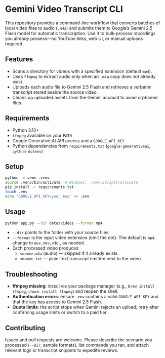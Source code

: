# Gemini Video Transcript CLI

This repository provides a command-line workflow that converts batches of local video files to audio (`.m4a`) and submits them to Google’s Gemini 2.5 Flash model for automatic transcription. Use it to bulk-process recordings you already possess—no YouTube links, web UI, or manual uploads required.

## Features

- Scans a directory for videos with a specified extension (default `mp4`).
- Uses `ffmpeg` to extract audio only when an `.m4a` copy does not already exist.
- Uploads each audio file to Gemini 2.5 Flash and retrieves a verbatim transcript stored beside the source video.
- Cleans up uploaded assets from the Gemini account to avoid orphaned files.

## Requirements

- Python 3.10+
- `ffmpeg` available on your `PATH`
- Google Generative AI API access and a `GOOGLE_API_KEY`
- Python dependencies from `requirements.txt` (`google-generativeai`, `python-dotenv`)

## Setup

```bash
python -m venv .venv
source .venv/bin/activate  # Windows: .venv\Scripts\activate
pip install -r requirements.txt
touch .env
echo "GOOGLE_API_KEY=your_key" >> .env
```

## Usage

```bash
python app.py --dir data/videos --format mp4
```

- `--dir` points to the folder with your source files.
- `--format` is the input video extension (omit the dot). The default is `mp4`; change to `mov`, `mkv`, etc., as needed.
- Each processed video produces:
  - `<name>.m4a` (audio) — skipped if it already exists.
  - `<name>.txt` — plain-text transcript emitted next to the video.

## Troubleshooting

- **ffmpeg missing**: install via your package manager (e.g., `brew install ffmpeg`, `choco install ffmpeg`) and reopen the shell.
- **Authentication errors**: ensure `.env` contains a valid `GOOGLE_API_KEY` and that the key has access to Gemini 2.5 Flash.
- **Quota limits**: the script stops when Gemini rejects an upload; retry after confirming usage limits or switch to a paid tier.

## Contributing

Issues and pull requests are welcome. Please describe the scenario you processed (`--dir`, sample formats), list commands you ran, and attach relevant logs or transcript snippets to expedite reviews.
